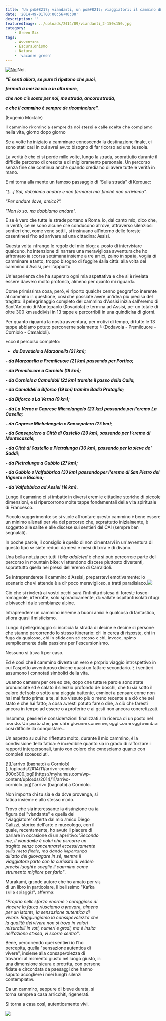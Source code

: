 ```yaml
---
title: 'Un po&#8217; viandanti, un po&#8217; viaggiatori: il cammino d&#8217;Assisi'
date: '2014-09-01T00:00:56+00:00'
description: ''
featuredImage: ../uploads/2014/09/viandanti_2-150x150.jpg
category:
    - Green Mix
tags:
    - Avventura
    - Escursionismo
    - Natura
    - 'vacanze green'
---
```



[![Noi](../uploads/2014/11/noi-300x265.jpg)](https://myhumus.com/wp-content/uploads/2014/11/noi.jpg)Noi.

***"E senti allora, se pure ti ripetono che puoi,***

***fermati a mezza via o in alto mare,***

***che non c'è sosta per noi, ma strada, ancora strada,***

***e che il cammino è sempre da ricominciare".***

(Eugenio Montale)

Il cammino ricomincia sempre da noi stessi e dalle scelte che compiamo nella vita, giorno dopo giorno.

Se a volte ho iniziato a camminare conoscendo la destinazione finale, ci sono stati casi in cui avrei avuto bisogno di far ricorso ad una bussola.

La verità è che ci si perde mille volte, lungo la strada, soprattutto durante il difficile percorso di crescita e di miglioramento personale. Un percorso senza fine che continua anche quando crediamo di avere tutte le verità in mano.

E mi torna alla mente un famoso passaggio di "Sulla strada" di Kerouac:

*"\[...\] Sal, dobbiamo andare e non fermarci mai finché non arriviamo".*

*"Per andare dove, amico?".*

*"Non lo so, ma dobbiamo andare"*.

E se è vero che tutte le strade portano a Roma, io, dal canto mio, dico che, in verità, ce ne sono alcune che conducono altrove, attraverso silenziosi sentieri che, come vene sottili, si insinuano all'interno delle foreste casentinesi fino ad arrivare ad una cittadina: Assisi.

Questa volta infrango le regole del mio blog: al posto di intervistare qualcuno, ho intenzione di narrare una meravigliosa avventura che ho affrontato la scorsa settimana insieme a tre amici, zaino in spalla, voglia di camminare e tanto, troppo bisogno di fuggire dalla città: alla volta del cammino d'Assisi, per l'appunto.

Un'esperienza che ha superato ogni mia aspettativa e che si è rivelata essere davvero molto profonda, almeno per quanto mi riguarda.

Come primissima cosa, però, vi riporto qualche cenno geografico inerente al cammino in questione, così che possiate avere un'idea più precisa del tragitto: il pellegrinaggio completo del cammino d'Assisi inizia dall'eremo di Sant'Antonio di Montepaolo (Dovadola) e termina ad Assisi, per un totale di oltre 300 km suddivisi in 13 tappe e percorribili in una quindicina di giorni.

Per quanto riguarda la nostra avventura, per motivi di tempo, di tutte le 13 tappe abbiamo potuto percorrerne solamente 4 (Dodavola - Premilcuore - Corniolo - Camaldoli).

Ecco il percorso completo:

- ***da Dovadola a Marzanella (21 km);***

***- da Marzanella a Premilcuore (21 km) passando per Portico;***

***- da Premilcuore a Corniolo (18 km);***

***- da Corniolo a Camaldoli (22 km) tramite il passo della Calla;***

***- da Camaldoli a Biforco (19 km) tramite Badia Prataglia;***

***- da Biforco a La Verna (9 km);***

***- da La Verna a Caprese Michelangelo (23 km) passando per l'eremo La Casella;***

***- da Caprese Michelangelo a Sansepolcro (25 km);***

***- da Sansepolcro a Città di Castello (29 km), passando per l'eremo di Montecasale;***

***- da Città di Castello a Pietralunga (30 km), passando per la pieve de' Saddi;***

***- da Pietralunga a Gubbio (27 km);***

***- da Gubbio a Valfabbrica (30 km) passando per l'eremo di San Pietro del Vigneto e Biscina;***

***- da Valfabbrica ad Assisi (16 km).***

Lungo il cammino ci si imbatte in diversi eremi e cittadine storiche di piccole dimensioni, e si ripercorrono molte tappe fondamentali della vita spirituale di Francesco.

Piccolo suggerimento: se si vuole affrontare questo cammino è bene essere un minimo allenati per via del percorso che, soprattutto inizialmente, è soggetto alle salite e alle discese sui sentieri del CAI (sempre ben segnalati).

In poche parole, il consiglio è quello di non cimentarvi in un'avventura di questo tipo se siete reduci da mesi e mesi di birra e di divano.

Una bella notizia per tutti i *bike addicted* è che si può percorrere parte del percorso in mountain bike: vi attendono discese piuttosto divertenti, soprattutto quella nei pressi dell'eremo di Camaldoli.

Se intraprenderete il cammino d'Assisi, preparatevi emotivamente: lo scenario che vi attende è a dir poco meraviglioso, a tratti paradisiaco.[![](../uploads/2014/11/viale-alberato-300x300.jpg)](https://myhumus.com/wp-content/uploads/2014/11/viale-alberato.jpg)

Ciò che si rivelerà ai vostri occhi sarà l'infinita distesa di foreste tosco-romagnole, interrotte, solo sporadicamente, da vallate ospitanti isolati rifugi e bivacchi dalle sembianze alpine.

Intraprendere un cammino insieme a buoni amici è qualcosa di fantastico, sfiora quasi il misticismo.

Lungo il pellegrinaggio si incrocia la strada di decine e decine di persone che stanno percorrendo lo stesso itinerario: chi in cerca di risposte, chi in fuga da qualcosa, chi in sfida con sé stesso e chi, invece, spinto semplicemente dalla passione per l'escursionismo.

Nessuno si trova lì per caso.

Ed è così che il cammino diventa un vero e proprio viaggio introspettivo in cui l'aspetto avventuroso diviene quasi un fattore secondario. E i sentieri assumono i connotati simbolici della vita.

Quando cammini per ore ed ore, dopo che tutte le parole sono state pronunciate ed è calato il silenzio profondo dei boschi, che tu sia sotto il calore del sole o sotto una pioggia battente, cominci a pensare come non hai mai fatto prima: a te, al tuo vissuto più o meno recente e a ciò che sei stato e che hai fatto; a cosa avresti potuto fare o dire, a ciò che faresti ancora in tempo ad essere o a proferire e ai gesti non ancora concretizzati.

Insomma, pensieri e considerazioni finalizzati alla ricerca di un posto nel mondo. Un posto che, per chi è giovane come me, oggi come oggi sembra così difficile da conquistare...

Un aspetto su cui ho riflettuto molto, durante il mio cammino, è la condivisione della fatica: è incredibile quanto sia in grado di rafforzare i rapporti interpersonali, tanto con coloro che conosciamo quanto con completi sconosciuti.

<div class="wp-caption alignright" id="attachment_569" style="width: 310px">[![L'arrivo (bagnato) a Corniolo](../uploads/2014/11/arrivo-corniolo-300x300.jpg)](https://myhumus.com/wp-content/uploads/2014/11/arrivo-corniolo.jpg)L'arrivo (bagnato) a Corniolo.

Non importa chi tu sia e da dove provenga, si fatica insieme e allo stesso modo.

Trovo che sia interessante la distinzione tra la figura del "viandante" e quella del "viaggiatore" offerta dal mio amico Diego Galizzi, storico dell'arte e museologo, con il quale, recentemente, ho avuto il piacere di parlare in occasione di un aperitivo:*"Secondo me, il viandante è colui che percorre un tragitto senza concentrarsi eccessivamente sulla meta finale, ma dando importanza all'atto del girovagare in sé, mentre il viaggiatore parte con la curiosità di vedere precisi luoghi e sceglie il cammino come strumento migliore per farlo"*.

Murakami, grande autore che ho amato per via di un libro in particolare, il bellissimo "Kafka sulla spiaggia", afferma:

*"Proprio nello sforzo enorme e coraggioso di vincere la fatica riusciamo a provare, almeno per un istante, la sensazione autentica di vivere. Raggiungiamo la consapevolezza che la qualità del vivere non si trova in valori misurabili in voti, numeri e gradi, ma è insita nell'azione stessa, vi scorre dentro"*.

Bene, percorrendo quei sentieri io l'ho percepita, quella "sensazione autentica di vivere", insieme alla consapevolezza di trovarmi al momento giusto nel luogo giusto, in una dimensione sicura e protetta, con persone fidate e circondata da paesaggi che hanno saputo accogliere i miei lunghi silenzi contemplativi.

Da un cammino, seppure di breve durata, si torna sempre a casa arricchiti, rigenerati.

Si torna a casa così, autenticamente vivi.

![](https://myhumus.com/nextgen-attach_to_post/preview/id--600)


